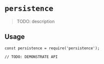 # `persistence`

> TODO: description

## Usage

```
const persistence = require('persistence');

// TODO: DEMONSTRATE API
```
